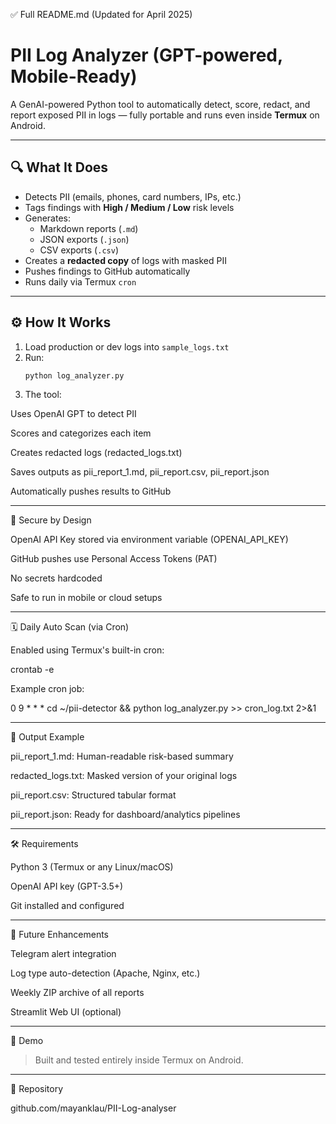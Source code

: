 ✅ Full README.md (Updated for April 2025)

# PII Log Analyzer (GPT-powered, Mobile-Ready)

A GenAI-powered Python tool to automatically detect, score, redact, and report exposed PII in logs — fully portable and runs even inside **Termux** on Android.

---

## 🔍 What It Does

- Detects PII (emails, phones, card numbers, IPs, etc.)
- Tags findings with **High / Medium / Low** risk levels
- Generates:
  - Markdown reports (`.md`)
  - JSON exports (`.json`)
  - CSV exports (`.csv`)
- Creates a **redacted copy** of logs with masked PII
- Pushes findings to GitHub automatically
- Runs daily via Termux `cron`

---

## ⚙️ How It Works

1. Load production or dev logs into `sample_logs.txt`
2. Run:
   ```bash
   python log_analyzer.py

3. The tool:

Uses OpenAI GPT to detect PII

Scores and categorizes each item

Creates redacted logs (redacted_logs.txt)

Saves outputs as pii_report_1.md, pii_report.csv, pii_report.json

Automatically pushes results to GitHub





---

🔐 Secure by Design

OpenAI API Key stored via environment variable (OPENAI_API_KEY)

GitHub pushes use Personal Access Tokens (PAT)

No secrets hardcoded

Safe to run in mobile or cloud setups



---

🗓 Daily Auto Scan (via Cron)

Enabled using Termux's built-in cron:

crontab -e

Example cron job:

0 9 * * * cd ~/pii-detector && python log_analyzer.py >> cron_log.txt 2>&1



---

📁 Output Example

pii_report_1.md: Human-readable risk-based summary

redacted_logs.txt: Masked version of your original logs

pii_report.csv: Structured tabular format

pii_report.json: Ready for dashboard/analytics pipelines



---

🛠 Requirements

Python 3 (Termux or any Linux/macOS)

OpenAI API key (GPT-3.5+)

Git installed and configured



---

🚀 Future Enhancements

Telegram alert integration

Log type auto-detection (Apache, Nginx, etc.)

Weekly ZIP archive of all reports

Streamlit Web UI (optional)



---

🤖 Demo

> Built and tested entirely inside Termux on Android.




---

🔗 Repository

github.com/mayanklau/PII-Log-analyser
